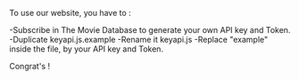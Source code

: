 To use our website, you have to :

-Subscribe in The Movie Database to generate your own API key and Token.
-Duplicate keyapi.js.example
-Rename it keyapi.js
-Replace "example" inside the file, by your API key and Token.

Congrat's !